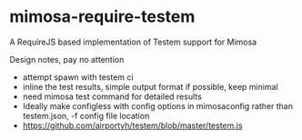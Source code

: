 mimosa-require-testem
=====================

A RequireJS based implementation of Testem support for Mimosa

Design notes, pay no attention

* attempt spawn with testem ci
* inline the test results, simple output format if possible, keep minimal
* need mimosa test command for detailed results
* Ideally make configless with config options in mimosaconfig rather than testem.json, -f config file location
* https://github.com/airportyh/testem/blob/master/testem.js
